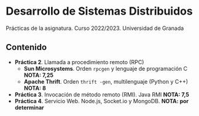 # Desarrollo de Sistemas Distribuidos

Prácticas de la asignatura. Curso 2022/2023. Universidad de Granada

## Contenido

 - **Práctica 2**. Llamada a procedimiento remoto (RPC)
    - **Sun Microsystems**. Orden `rpcgen` y lenguaje de programación C **NOTA: 7,25**
    - **Apache Thrift**. Orden `thrift -gen`, multilenguaje (Python y C++) **NOTA: 8**
 - **Práctica 3**. Invocación de método remoto (RMI). Java RMI **NOTA: 7,5**
 - **Práctica 4**. Servicio Web. Node.js, Socket.io y MongoDB. **NOTA: por determinar**